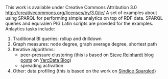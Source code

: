 This work is available under Creative Commons Attribution 3.0 http://creativecommons.org/licenses/by/3.0/ie/
A set of examples about using SPARQL for performing simple analytics on top of RDF data. SPARQL queries and equivalen PIG Latin scripts are provided for the examples. Anlaytics tasks include:
<ol>
<li> Traditional BI queries: rollup and drilldown </li>
<li> Graph measures: node degree, graph average degree, shortest path </li>
<li> Iterative algorithms: 
  <ul>
    <li>peer-pressure clustering (this is based on <a href="http://yarcdata.com/blog/?author_name=steve">Steve  Reinhardt</a> blog <a href="http://yarcdata.com/blog/?p=318">posts</a> on <a href="http://yarcdata.com/blog/">YarcData Blog</a>) </li>
    <li>spreading activation</li>
  </ul>
<li> Other: data profiling (this is based on the work on <a href="https://github.com/sindice/sparqled/tree/master/sparql-summary/src/main/java/org/sindice/summary"> Sindice Sparqled</a>)  </li>
</ol>
